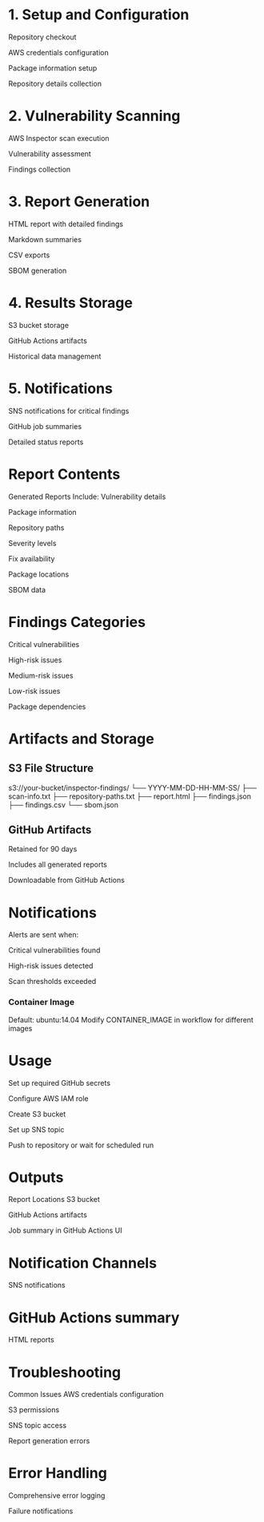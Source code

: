 # 1. Setup and Configuration
Repository checkout

AWS credentials configuration

Package information setup

Repository details collection

# 2. Vulnerability Scanning
AWS Inspector scan execution

Vulnerability assessment

Findings collection

# 3. Report Generation
HTML report with detailed findings

Markdown summaries

CSV exports

SBOM generation

# 4. Results Storage
S3 bucket storage

GitHub Actions artifacts

Historical data management

# 5. Notifications
SNS notifications for critical findings

GitHub job summaries

Detailed status reports

# Report Contents
Generated Reports Include:
Vulnerability details

Package information

Repository paths

Severity levels

Fix availability

Package locations

SBOM data

# Findings Categories
Critical vulnerabilities

High-risk issues

Medium-risk issues

Low-risk issues

Package dependencies

# Artifacts and Storage
## S3 File Structure
s3://your-bucket/inspector-findings/
└── YYYY-MM-DD-HH-MM-SS/
    ├── scan-info.txt
    ├── repository-paths.txt
    ├── report.html
    ├── findings.json
    ├── findings.csv
    └── sbom.json
    
## GitHub Artifacts
Retained for 90 days

Includes all generated reports

Downloadable from GitHub Actions

# Notifications
Alerts are sent when:

Critical vulnerabilities found

High-risk issues detected

Scan thresholds exceeded

### Container Image
Default: ubuntu:14.04
Modify CONTAINER_IMAGE in workflow for different images

# Usage
Set up required GitHub secrets

Configure AWS IAM role

Create S3 bucket

Set up SNS topic

Push to repository or wait for scheduled run

# Outputs
Report Locations
S3 bucket

GitHub Actions artifacts

Job summary in GitHub Actions UI

# Notification Channels
SNS notifications

# GitHub Actions summary

HTML reports

# Troubleshooting
Common Issues
AWS credentials configuration

S3 permissions

SNS topic access

Report generation errors

# Error Handling
Comprehensive error logging

Failure notifications

